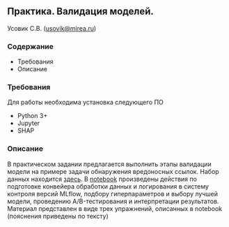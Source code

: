 ## Практика. Валидация моделей.

Усовик С.В. (usovik@mirea.ru)

### Содержание

- Требования
- Описание

### Требования

Для работы необходима установка следующего ПО
- Python 3+
- Jupyter
- SHAP

### Описание

В практическом задании предлагается выполнить этапы валидации модели на примере задачи обнаружения вредоносных ссылок. Набор данных находится [здесь](./data/data.csv).
В [notebook](../notebooks/malicious_url.ipynb) произведены действия по подготовке конвейера обработки данных и логирования в систему контроля версий MLflow, подбору гиперпараметров и выбору лучшей модели, проведению A/B-тестирования и интерпретации результатов.
Материал представлен в виде трех упражнений, описанных в notebook (пояснения приведены по тексту)